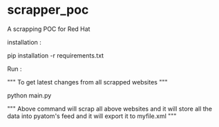 # scrapper_poc
A scrapping POC for Red Hat

installation : 

pip installation -r requirements.txt


Run :

""" 
To get latest changes from all scrapped websites
"""


python main.py


"""
Above command will scrap all above websites and it will
store all the data into pyatom's feed
and it will export it to myfile.xml 
"""
